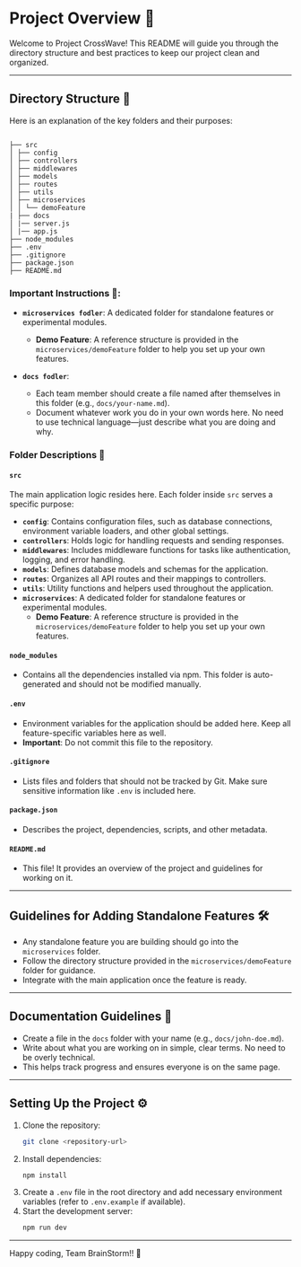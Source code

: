 # Project Overview 🚀

Welcome to Project CrossWave! This README will guide you through the directory structure and best practices to keep our project clean and organized.

---

## Directory Structure 📂

Here is an explanation of the key folders and their purposes:

```

├── src
│ ├── config
│ ├── controllers
│ ├── middlewares
│ ├── models
│ ├── routes
│ ├── utils
│ ├── microservices
│ │ └── demoFeature
| ├── docs
│ |── server.js
│ |── app.js
├── node_modules
├── .env
├── .gitignore
├── package.json
├── README.md

```

### **Important Instructions 📝:**

- **`microservices fodler`**: A dedicated folder for standalone features or experimental modules.

  - **Demo Feature**: A reference structure is provided in the `microservices/demoFeature` folder to help you set up your own features.

- **`docs fodler`**:
  - Each team member should create a file named after themselves in this folder (e.g., `docs/your-name.md`).
  - Document whatever work you do in your own words here. No need to use technical language—just describe what you are doing and why.

### **Folder Descriptions 📁**

#### `src`

The main application logic resides here. Each folder inside `src` serves a specific purpose:

- **`config`**: Contains configuration files, such as database connections, environment variable loaders, and other global settings.
- **`controllers`**: Holds logic for handling requests and sending responses.
- **`middlewares`**: Includes middleware functions for tasks like authentication, logging, and error handling.
- **`models`**: Defines database models and schemas for the application.
- **`routes`**: Organizes all API routes and their mappings to controllers.
- **`utils`**: Utility functions and helpers used throughout the application.
- **`microservices`**: A dedicated folder for standalone features or experimental modules.
  - **Demo Feature**: A reference structure is provided in the `microservices/demoFeature` folder to help you set up your own features.

#### `node_modules`

- Contains all the dependencies installed via npm. This folder is auto-generated and should not be modified manually.

#### `.env`

- Environment variables for the application should be added here. Keep all feature-specific variables here as well.
- **Important**: Do not commit this file to the repository.

#### `.gitignore`

- Lists files and folders that should not be tracked by Git. Make sure sensitive information like `.env` is included here.

#### `package.json`

- Describes the project, dependencies, scripts, and other metadata.

#### `README.md`

- This file! It provides an overview of the project and guidelines for working on it.

---

## Guidelines for Adding Standalone Features 🛠️

- Any standalone feature you are building should go into the `microservices` folder.
- Follow the directory structure provided in the `microservices/demoFeature` folder for guidance.
- Integrate with the main application once the feature is ready.

---

## Documentation Guidelines 📖

- Create a file in the `docs` folder with your name (e.g., `docs/john-doe.md`).
- Write about what you are working on in simple, clear terms. No need to be overly technical.
- This helps track progress and ensures everyone is on the same page.

---

## Setting Up the Project ⚙️

1. Clone the repository:
   ```bash
   git clone <repository-url>
   ```
2. Install dependencies:
   ```bash
   npm install
   ```
3. Create a `.env` file in the root directory and add necessary environment variables (refer to `.env.example` if available).
4. Start the development server:
   ```bash
   npm run dev
   ```

---

Happy coding, Team BrainStorm!! 🎉

